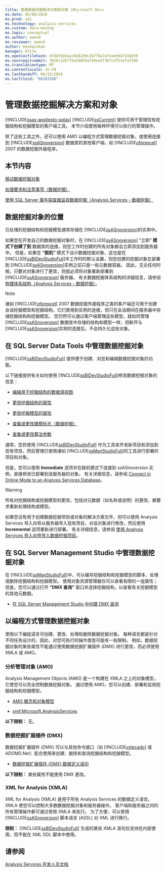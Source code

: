 ```yaml
---
title: 管理数据挖掘解决方案和对象 |Microsoft Docs
ms.date: 05/08/2018
ms.prod: sql
ms.technology: analysis-services
ms.custom: data-mining
ms.topic: conceptual
ms.author: owend
ms.reviewer: owend
author: minewiskan
manager: kfile
ms.openlocfilehash: d7dd7de5aac016239c2b778a7afeee9447144259
ms.sourcegitcommit: 3026c22b7fba19059a769ea5f367c4f51efaf286
ms.translationtype: MT
ms.contentlocale: zh-CN
ms.lasthandoff: 06/15/2019
ms.locfileid: "68183206"
---
```

# <a name="management-of-data-mining-solutions-and-objects"></a>管理数据挖掘解决方案和对象
[!INCLUDE[ssas-appliesto-sqlas](../../includes/ssas-appliesto-sqlas.md)]
  [!INCLUDE[ssCurrent](../../includes/sscurrent-md.md)] 提供可用于管理现有挖掘结构和挖掘模型的客户端工具。 本节介绍使用每种环境可以执行的管理操作。  
  
 除了这些工具之外，还可以使用 AMO 以编程方式管理数据挖掘对象，或使用连接到 [!INCLUDE[ssASnoversion](../../includes/ssasnoversion-md.md)] 数据库的其他客户端，如 [!INCLUDE[ofprexcel](../../includes/ofprexcel-md.md)] 2007 的数据挖掘外接程序。  
  
## <a name="in-this-section"></a>本节内容  
 [移动数据挖掘对象](../../analysis-services/data-mining/moving-data-mining-objects.md)  
  
 [处理要求和注意事项（数据挖掘）](../../analysis-services/data-mining/processing-requirements-and-considerations-data-mining.md)  
  
 [使用 SQL Server 事件探查器监视数据挖掘（Analysis Services - 数据挖掘）](../../analysis-services/data-mining/using-sql-server-profiler-to-monitor-data-mining-analysis-services-data-mining.md)  
  
## <a name="location-of-data-mining-objects"></a>数据挖掘对象的位置  
 已处理的挖掘结构和挖掘模型通常存储在 [!INCLUDE[ssASnoversion](../../includes/ssasnoversion-md.md)]的实例中。  
  
 如果您在开发自己的数据挖掘对象时，在 [!INCLUDE[ssASnoversion](../../includes/ssasnoversion-md.md)] “立即” **模式下创建了到** 数据库的连接，则您工作时创建的所有对象都会立即添加到服务器中。 但是，如果在 **“脱机”** 模式下设计数据挖掘对象，这也是在 [!INCLUDE[ssBIDevStudioFull](../../includes/ssbidevstudiofull-md.md)]中工作时的默认设置，则您创建的挖掘对象在部署到 [!INCLUDE[ssASnoversion](../../includes/ssasnoversion-md.md)]实例之前只是一些元数据容器。 因此，无论任何时候，只要对对象进行了更改，则就必须将对象重新部署到 [!INCLUDE[ssASnoversion](../../includes/ssasnoversion-md.md)] 服务器。 有关数据挖掘体系结构的详细信息，请参阅[物理体系结构（Analysis Services - 数据挖掘）](../../analysis-services/data-mining/physical-architecture-analysis-services-data-mining.md)。  
  
> [!NOTE]  
>  诸如 [!INCLUDE[ofprexcel](../../includes/ofprexcel-md.md)] 2007 数据挖掘外接程序之类的客户端还可用于创建会话挖掘模型和挖掘结构，它们使用到实例的连接，但只在会话期间在服务器中存储挖掘结构和挖掘模型。 您仍然可以通过客户端管理这些模型，就如同管理 [!INCLUDE[ssASnoversion](../../includes/ssasnoversion-md.md)] 数据库中存储的结构和模型一样，但断开与 [!INCLUDE[ssASnoversion](../../includes/ssasnoversion-md.md)]实例的连接后，不会持久化这些对象。  
  
## <a name="managing-data-mining-objects-in-sql-server-data-tools"></a>在 SQL Server Data Tools 中管理数据挖掘对象  
 [!INCLUDE[ssBIDevStudioFull](../../includes/ssbidevstudiofull-md.md)] 提供便于创建、浏览和编辑数据挖掘对象的功能。  
  
 以下链接提供有关如何使用 [!INCLUDE[ssBIDevStudioFull](../../includes/ssbidevstudiofull-md.md)]修改数据挖掘对象的信息：  
  
-   [编辑用于挖掘结构的数据源视图](../../analysis-services/data-mining/edit-the-data-source-view-used-for-a-mining-structure.md)  
  
-   [更改挖掘结构的属性](../../analysis-services/data-mining/change-the-properties-of-a-mining-structure.md)  
  
-   [更改挖掘模型的属性](../../analysis-services/data-mining/change-the-properties-of-a-mining-model.md)  
  
-   [查看或更改建模标志（数据挖掘）](../../analysis-services/data-mining/view-or-change-modeling-flags-data-mining.md)  
  
-   [查看或更改算法参数](../../analysis-services/data-mining/view-or-change-algorithm-parameters.md)  
  
 通常，您将使用 [!INCLUDE[ssBIDevStudioFull](../../includes/ssbidevstudiofull-md.md)] 作为工具来开发新项目和添加到现有项目，然后管理已使用诸如 [!INCLUDE[ssManStudioFull](../../includes/ssmanstudiofull-md.md)]的工具进行部署的项目和对象。  
  
 但是，您可以使用 **Immediate** 选项并在联机模式下连接到 ssASnoversion 实例，直接修改已部署到该服务器的对象。 有关详细信息，请参阅 [Connect in Online Mode to an Analysis Services Database](../../analysis-services/multidimensional-models/connect-in-online-mode-to-an-analysis-services-database.md)。  
  
> [!WARNING]  
>  所有对挖掘结构或挖掘模型的更改，包括对元数据（如名称或说明）的更改，都要求重新处理结构或模型。  
  
 如果您没有用于创建数据挖掘项目或对象的解决方案文件，则可以使用 Analysis Services 导入向导从服务器导入现有项目，对该对象进行修改，然后使用 **Incremental** 选项重新进行部署。 有关详细信息，请参阅 [使用 Analysis Services 导入向导导入数据挖掘项目](../../analysis-services/data-mining/import-a-data-mining-project-using-the-analysis-services-import-wizard.md)。  
  
## <a name="managing-data-mining-objects-in-sql-server-management-studio"></a>在 SQL Server Management Studio 中管理数据挖掘对象  
 在 [!INCLUDE[ssManStudioFull](../../includes/ssmanstudiofull-md.md)]中，可以编写挖掘结构和挖掘模型的脚本、处理或删除挖掘结构和挖掘模型。 使用对象资源管理器仅可以查看有限的一组属性；但是，您可以通过打开 **“DMX 查询”** 窗口并选择挖掘结构，以查看有关挖掘模型的其他元数据。  
  
-   [在 SQL Server Management Studio 中创建 DMX 查询](../../analysis-services/data-mining/create-a-dmx-query-in-sql-server-management-studio.md)  
  
## <a name="managing-data-mining-objects-programmatically"></a>以编程方式管理数据挖掘对象  
 使用以下编程语言可创建、更改、处理和删除数据挖掘对象。 每种语言都是针对不同任务设计的，因此，对您可执行的操作类型可能有一些限制。 例如，数据挖掘对象的某些属性不能通过使用数据挖掘扩展插件 (DMX) 进行更改，而必须使用 XMLA 或 AMO。  
  
### <a name="analysis-management-objects-amo"></a>分析管理对象 (AMO)  
 Analysis Management Objects (AMO) 是一个构建在 XMLA 之上的对象模型，它使您可以完全控制数据挖掘对象。 通过使用 AMO，您可以创建、部署和监视挖掘结构和挖掘模型。  
  
-   [AMO 概念和对象模型](https://docs.microsoft.com/bi-reference/amo/amo-concepts-and-object-model)  
  
-   <xref:Microsoft.AnalysisServices>  
  
 **以下限制：** 无。  
  
### <a name="data-mining-extensions-dmx"></a>数据挖掘扩展插件 (DMX)  
 数据挖掘扩展插件 (DMX) 可以与其他命令接口（如 [!INCLUDE[vstecado](../../includes/vstecado-md.md)] 或 ADOMD.Net）配合使用来创建、删除和查询挖掘结构和挖掘模型。  
  
-   [数据挖掘扩展插件 (DMX) 数据定义语句](../../dmx/dmx-statements-data-definition.md)  
  
 **以下限制：** 某些属性不能使用 DMX 更改。  
  
### <a name="xml-for-analysis-xmla"></a>XML for Analysis (XMLA)  
 XML for Analysis (XMLA) 是用于所有 Analysis Services 的数据定义语言。 XMLA 使您可以控制大多数数据挖掘对象和服务器操作。 客户端和服务器之间的所有管理操作都可通过使用 XMLA 来执行。 为了方便，可以使用 [!INCLUDE[ssASnoversion](../../includes/ssasnoversion-md.md)] 脚本语言 (ASSL) 对 XML 进行换行。  
  
 **限制：** [!INCLUDE[ssBIDevStudioFull](../../includes/ssbidevstudiofull-md.md)] 生成的某些 XMLA 语句仅支持在内部使用，而不能在 XML DDL 脚本中使用。  
  
## <a name="see-also"></a>请参阅  
 [Analysis Services 开发人员文档](../../analysis-services/analysis-services-developer-documentation.md)  
  
  
